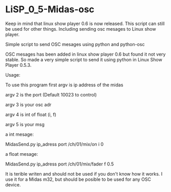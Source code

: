 # LiSP_0_5-Midas-osc

Keep in mind that linux show player 0.6 is now released. This script can still be used for other things. Including sending osc mesages to Linux show player.

Simple script to send OSC mesages using python and python-osc 

OSC mesages has been added in linux show player 0.6 but found it not very stable. So made a very simple script to send it using python in Linux Show Player 0.5.3.

Usage:

To use this program first argv  is ip address of the midas

argv 2 is the port (Default 10023 to control)

argv 3 is your osc adr

argv 4 is int of float (i, f)

argv 5 is your msg

a int mesage:

MidasSend.py ip_adress port /ch/01/mix/on i 0

a float mesage:

MidasSend.py ip_adress port /ch/01/mix/fader f 0.5

It is terible writen and should not be used if you don't know how it works.
I use it for a Midas m32, but should be posible to be used for any OSC device.

